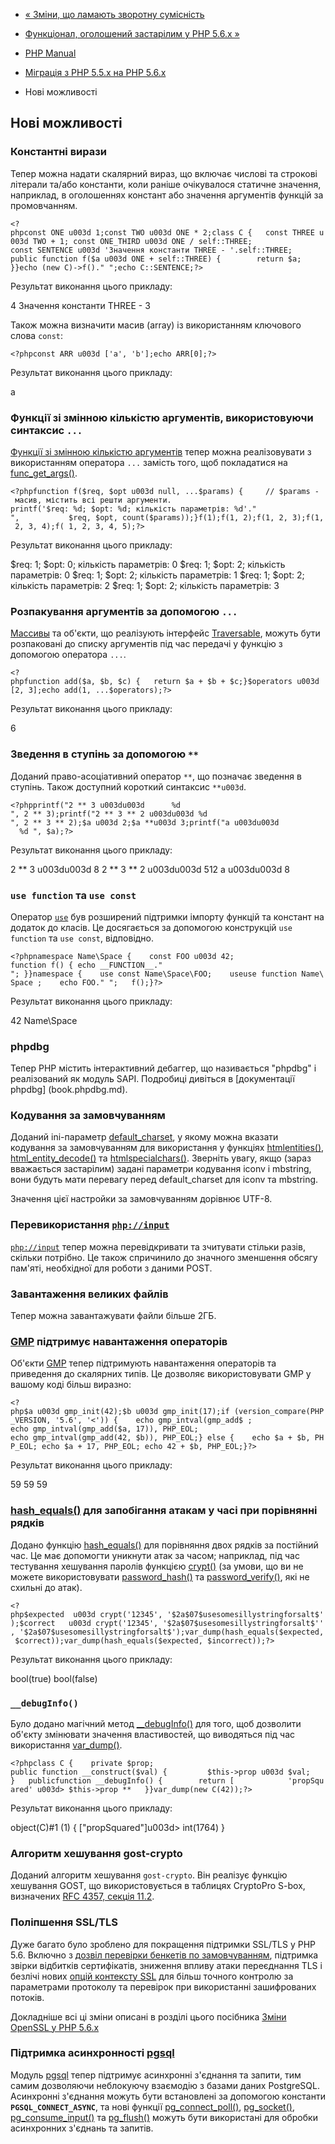 - [« Зміни, що ламають зворотну
сумісність](migration56.incompatible.md)
- [Функціонал, оголошений застарілим у PHP 5.6.x
»](migration56.deprecated.md)

- [PHP Manual](index.md)
- [Міграція з PHP 5.5.x на PHP 5.6.x](migration56.md)
-   Нові можливості

## Нові можливості

### Константні вирази

Тепер можна надати скалярний вираз, що включає числові та
строкові літерали та/або константи, коли раніше очікувалося статичне
значення, наприклад, в оголошеннях констант або значення аргументів
функцій за промовчанням.

`<?phpconst ONE u003d 1;const TWO u003d ONE * 2;class C {   const THREE u003d TWO + 1; const ONE_THIRD u003d ONE / self::THREE; const SENTENCE u003d 'Значення константи THREE - '.self::THREE; public function f($a u003d ONE + self::THREE) {        return $a; }}echo (new C)->f()."
";echo C::SENTENCE;?> `

Результат виконання цього прикладу:

4
Значення константи THREE - 3

Також можна визначити масив (array) із використанням ключового слова
`const`:

` <?phpconst ARR u003d ['a', 'b'];echo ARR[0];?> `

Результат виконання цього прикладу:

a

### Функції зі змінною кількістю аргументів, використовуючи синтаксис `...`

[Функції зі змінною кількістю
аргументів](functions.arguments.md#functions.variable-arg-list) тепер
можна реалізовувати з використанням оператора `...` замість того, щоб
покладатися на [func_get_args()](function.func-get-args.md).

`<?phpfunction f($req, $opt u003d null, ...$params) {     // $params - масив, містить всі решти аргументи. printf('$req: %d; $opt: %d; кількість параметрів: %d'."
",           $req, $opt, count($params));}f(1);f(1, 2);f(1, 2, 3);f(1, 2, 3, 4);f( 1, 2, 3, 4, 5);?> `

Результат виконання цього прикладу:

$req: 1; $opt: 0; кількість параметрів: 0
$req: 1; $opt: 2; кількість параметрів: 0
$req: 1; $opt: 2; кількість параметрів: 1
$req: 1; $opt: 2; кількість параметрів: 2
$req: 1; $opt: 2; кількість параметрів: 3

### Розпакування аргументів за допомогою `...`

[Массивы](language.types.array.md) та об'єкти, що реалізують інтерфейс
[Traversable](class.traversable.md), можуть бути розпаковані до списку
аргументів під час передачі у функцію з допомогою оператора `...`.

` <?phpfunction add($a, $b, $c) {   return $a + $b + $c;}$operators u003d [2, 3];echo add(1, ...$operators);?> `

Результат виконання цього прикладу:

6

### Зведення в ступінь за допомогою `**`

Доданий право-асоціативний оператор `**`, що позначає зведення в
ступінь. Також доступний короткий синтаксис `**u003d`.

` <?phpprintf("2 ** 3 u003du003d      %d
", 2 ** 3);printf("2 ** 3 ** 2 u003du003d %d
", 2 ** 3 ** 2);$a u003d 2;$a **u003d 3;printf("a u003du003d            %d
", $a);?> `

Результат виконання цього прикладу:

2 ** 3 u003du003d 8
2 ** 3 ** 2 u003du003d 512
a u003du003d 8

### `use function` та `use const`

Оператор [`use`](language.namespaces.importing.md) був розширений
підтримки імпорту функцій та констант на додаток до класів. Це
досягається за допомогою конструкцій `use function` та `use const`,
відповідно.

`<?phpnamespace Name\Space {    const FOO u003d 42; function f() { echo __FUNCTION__."
"; }}namespace {    use const Name\Space\FOO;    useuse function Name\Space ;    echo FOO."
";   f();}?> `

Результат виконання цього прикладу:

42
Name\Space

### phpdbg

Тепер PHP містить інтерактивний дебаггер, що називається "phpdbg" і
реалізований як модуль SAPI. Подробиці дивіться в [документації
phpdbg] (book.phpdbg.md).

### Кодування за замовчуванням

Доданий ini-параметр
[default_charset](ini.core.md#ini.default-charset), у якому можна
вказати кодування за замовчуванням для використання у функціях
[htmlentities()](function.mdentities.md),
[html_entity_decode()](function.md-entity-decode.md) та
[htmlspecialchars()](function.mdspecialchars.md). Зверніть увагу,
якщо (зараз вважається застарілим) задані параметри кодування iconv
і mbstring, вони будуть мати перевагу перед default_charset для iconv
та mbstring.

Значення цієї настройки за замовчуванням дорівнює UTF-8.

### Перевикористання [`php://input`](wrappers.php.md#wrappers.php.input)

[`php://input`](wrappers.php.md#wrappers.php.input) тепер можна
перевідкривати та зчитувати стільки разів, скільки потрібно. Це також спричинило
до значного зменшення обсягу пам'яті, необхідної для роботи з
даними POST.

### Завантаження великих файлів

Тепер можна завантажувати файли більше 2ГБ.

### [GMP](book.gmp.md) підтримує навантаження операторів

Об'єкти [GMP](book.gmp.md) тепер підтримують навантаження операторів та
приведення до скалярних типів. Це дозволяє використовувати GMP у вашому
коді більш виразно:

` <?php$a u003d gmp_init(42);$b u003d gmp_init(17);if (version_compare(PHP_VERSION, '5.6', '<')) {    echo gmp_intval(gmp_add$ ; echo gmp_intval(gmp_add($a, 17)), PHP_EOL; echo gmp_intval(gmp_add(42, $b)), PHP_EOL;} else {    echo $a + $b, PHP_EOL; echo $a + 17, PHP_EOL; echo 42 + $b, PHP_EOL;}?> `

Результат виконання цього прикладу:

59
59
59

### [hash_equals()](function.hash-equals.md) для запобігання атакам у часі при порівнянні рядків

Додано функцію [hash_equals()](function.hash-equals.md) для
порівняння двох рядків за постійний час. Це має допомогти уникнути
атак за часом; наприклад, під час тестування хешування паролів
функцією [crypt()](function.crypt.md) (за умови, що ви не можете
використовувати [password_hash()](function.password-hash.md) та
[password_verify()](function.password-verify.md), які не
схильні до атак).

` <?php$expected  u003d crypt('12345', '$2a$07$usesomesillystringforsalt$');$correct   u003d crypt('12345', '$2a$07$usesomesillystringforsalt$'' , '$2a$07$usesomesillystringforsalt$');var_dump(hash_equals($expected, $correct));var_dump(hash_equals($expected, $incorrect));?> `

Результат виконання цього прикладу:

bool(true)
bool(false)

### `__debugInfo()`

Було додано магічний метод
[\_\_debugInfo()](language.oop5.magic.md#language.oop5.magic.debuginfo)
для того, щоб дозволити об'єкту змінювати значення властивостей, що виводяться
під час використання [var_dump()](function.var-dump.md).

` <?phpclass C {    private $prop; public function __construct($val) {         $this->prop u003d $val; }   publicfunction __debugInfo() {        return [            'propSquared' u003d> $this->prop **   }}var_dump(new C(42));?> `

Результат виконання цього прикладу:

object(C)#1 (1) {
["propSquared"]u003d>
int(1764)
}

### Алгоритм хешування gost-crypto

Доданий алгоритм хешування `gost-crypto`. Він реалізує функцію
хешування GOST, що використовується в таблицях CryptoPro S-box, визначених
[RFC 4357, секція 11.2](http://www.faqs.org/rfcs/rfc4357).

### Поліпшення SSL/TLS

Дуже багато було зроблено для покращення підтримки SSL/TLS у PHP 5.6.
Включно з [дозвіл перевірки бенкетів по
замовчуванням](migration56.incompatible.md#migration56.incompatible.peer-verification),
підтримка звірки відбитків сертифікатів, зниження впливу атаки
переєднання TLS і безлічі нових [опцій контексту
SSL](context.ssl.md) для більш точного контролю за параметрами
протоколу та перевірок при використанні зашифрованих потоків.

Докладніше всі ці зміни описані в розділі цього посібника
[Зміни OpenSSL у PHP 5.6.x](migration56.openssl.md)

### Підтримка асинхронності [pgsql](book.pgsql.md)

Модуль [pgsql](book.pgsql.md) тепер підтримує асинхронні
з'єднання та запити, тим самим дозволяючи неблокуючу взаємодію з
базами даних PostgreSQL. Асинхронні з'єднання можуть бути встановлені
за допомогою константи **`PGSQL_CONNECT_ASYNC`**, та нові функції
[pg_connect_poll()](function.pg-connect-poll.md),
[pg_socket()](function.pg-socket.md),
[pg_consume_input()](function.pg-consume-input.md) та
[pg_flush()](function.pg-flush.md) можуть бути використані для
обробки асинхронних з'єднань та запитів.
